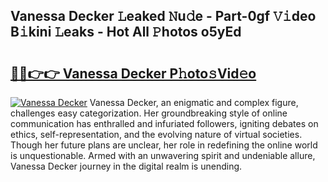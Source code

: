 ## Vanessa Decker 𝙻eaked 𝙽u𝚍e - Part-0gf 𝚅𝚒deo B𝚒kini 𝙻eaks - Hot All 𝙿hotos o5yEd

# <h2><a href="http://ld1uv4.urlbe.top/?page=Vanessa+Decker">🔗🔗👉👉 Vanessa Decker P𝚑oto𝚜Vid𝚎o</a></h2>

[![Vanessa Decker](https://i.imgur.com/eBuTRDB.gif)](http://ld1uv4.urlbe.top/?page=Vanessa+Decker)
Vanessa Decker, an enigmatic and complex figure, challenges easy categorization. Her groundbreaking style of online communication has enthralled and infuriated followers, igniting debates on ethics, self-representation, and the evolving nature of virtual societies. Though her future plans are unclear, her role in redefining the online world is unquestionable. Armed with an unwavering spirit and undeniable allure, Vanessa Decker journey in the digital realm is unending.
